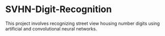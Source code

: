 # SVHN-Digit-Recognition
This project involves recognizing street view housing number digits using artificial and convolutional neural networks.
